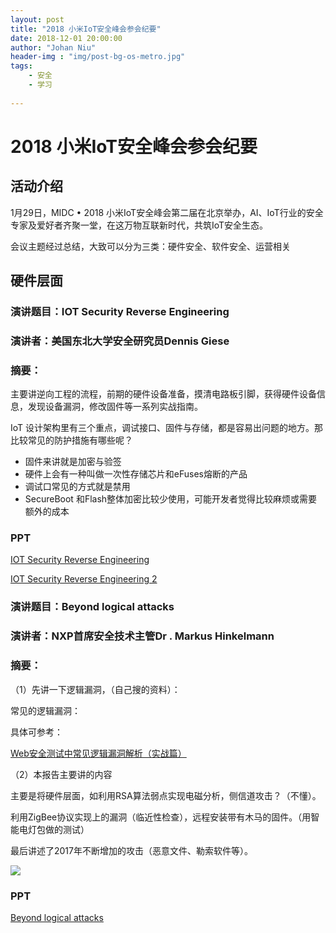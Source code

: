 ```yaml
---
layout: post
title: "2018 小米IoT安全峰会参会纪要"
date: 2018-12-01 20:00:00
author: "Johan Niu"
header-img : "img/post-bg-os-metro.jpg"
tags:
    - 安全
    - 学习
       
---
```


# 2018 小米IoT安全峰会参会纪要

## 活动介绍

1月29日，MIDC • 2018 小米IoT安全峰会第二届在北京举办，AI、IoT行业的安全专家及爱好者齐聚一堂，在这万物互联新时代，共筑IoT安全生态。

会议主题经过总结，大致可以分为三类：硬件安全、软件安全、运营相关

## 硬件层面

### 演讲题目：IOT Security Reverse Engineering 
### 演讲者：美国东北大学安全研究员Dennis Giese
### 摘要：

主要讲逆向工程的流程，前期的硬件设备准备，摸清电路板引脚，获得硬件设备信息，发现设备漏洞，修改固件等一系列实战指南。

IoT 设计架构里有三个重点，调试接口、固件与存储，都是容易出问题的地方。那比较常见的防护措施有哪些呢？

* 固件来讲就是加密与验签
* 硬件上会有一种叫做一次性存储芯片和eFuses熔断的产品
* 调试口常见的方式就是禁用
* SecureBoot 和Flash整体加密比较少使用，可能开发者觉得比较麻烦或需要额外的成本

### PPT

[IOT Security Reverse Engineering](http://niubencoolboy.github.io/ppt/DEFCON26-Having_fun_with_IoT-Xiaomi.pdf)

[IOT Security Reverse Engineering 2 ](../ppt/DEFCON26-Having_fun_with_IoT-Xiaomi.pdf)


### 演讲题目：Beyond logical attacks 
### 演讲者：NXP首席安全技术主管Dr . Markus Hinkelmann
### 摘要：

（1）先讲一下逻辑漏洞，（自己搜的资料）：

常见的逻辑漏洞：

具体可参考：

[Web安全测试中常见逻辑漏洞解析（实战篇）](https://www.freebuf.com/vuls/112339.html)

（2）本报告主要讲的内容

主要是将硬件层面，如利用RSA算法弱点实现电磁分析，侧信道攻击？（不懂）。

利用ZigBee协议实现上的漏洞（临近性检查），远程安装带有木马的固件。（用智能电灯包做的测试）

最后讲述了2017年不断增加的攻击（恶意文件、勒索软件等）。

![](http://niubencoolboy.github.io/img/sec/logical_attacks.png)

### PPT

[Beyond logical attacks](https://cnbj1.fds.api.xiaomi.com/src/xiaomi-IoT-security-conference/Beyond%20logical%20attacks%20-%20Markus%20Hinkelmann.pdf)



